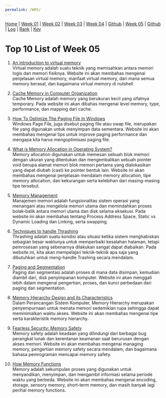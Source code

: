 ```yaml
---
permalink: /W05/
---
```


[Home](https://nadifahsn.github.io/os211/) | [Week 01](https://nadifahsn.github.io/os211/W01/) | [Week 02](https://nadifahsn.github.io/os211/W02/) | [Week 03](https://nadifahsn.github.io/os211/W03/) | [Week 04](https://nadifahsn.github.io/os211/W04/) | [Github](https://github.com/nadifahsn/os211) | [Week 05](https://nadifahsn.github.io/os211/W05/) | [Github](https://github.com/nadifahsn/os211) | [Log](https://nadifahsn.github.io/os211/TXT/mylog.txt) | [Rank](https://nadifahsn.github.io/os211/TXT/myrank.txt) | [Key](https://nadifahsn.github.io/os211/TXT/mypubkey.txt) 

# Top 10 List of Week 05

1. [An introduction to virtual memory](https://www.internalpointers.com/post/introduction-virtual-memory)<br>
    Virtual memory adalah suatu teknik yang memisahkan antara memori logis dan memori fisiknya. Website ini akan membahas mengenai penjelasan virtual memory, manfaat virtual memory, dari mana semua memory berasal, dan bagaimana virtual memory di nutshell

2. [Cache Memory in Computer Organization](https://www.geeksforgeeks.org/cache-memory-in-computer-organization/)<br>
    Cache Memory adalah memory yang berukuran kecil yang sifatnya temporary. Pada website ini akan dibahas mengenai level memory, type, performance, dan mapping dari cache.

3. [How To Optimize The Paging File In Windows](https://www.online-tech-tips.com/computer-tips/how-to-optimize-the-paging-file-in-windows/)<br>
    Windows Page File, juga disebut paging file atau swap file, merupakan file yang digunakan untuk menyimpan data sementara. Website ini akan membahas mengenai tips untuk improve paging performance dan mengapa kita harus mengoptimisasi paging file.

4. [What is Memory Allocation in Operating System?](https://binaryterms.com/static-and-dynamic-memory-allocation.html)<br>
    Memory allocation digunakan untuk memesan sebuah blok memori dengan ukuran yang ditentukan dan mengembalikan sebuah pointer void berupa alamat memori blok memori pertama yang dialokasikan yang dapat diubah (cast) ke pointer bentuk lain. Website ini akan membahas mengenai penjelasan mendalam memory allocation, tipe memory allocation, dan kekurangan serta kelebihan dari masing-masing tipe tersebut.

5. [Memory Management](https://www.tutorialspoint.com/operating_system/os_memory_management.htm)<br>
    Manajemen memori adalah fungsionalitas sistem operasi yang menangani atau mengelola memori utama dan memindahkan proses bolak-balik antara memori utama dan disk selama eksekusi. Pada website ini akan membahas tentang Process Address Space, Static vs Dynamic Loading dan Linking, serta swapping.

6. [Techniques to handle Thrashing](https://www.geeksforgeeks.org/techniques-to-handle-thrashing/)<br>
    Thrashing adalah suatu kondisi atau situasi ketika sistem menghabiskan sebagian besar waktunya untuk memperbaiki kesalahan halaman, tetapi pemrosesan yang sebenarnya dilakukan sangat dapat diabaikan. Pada website ini, kita akan mempelajari teknik-teknik apa saja yang dibutuhkan untuk meng-handle Trashing secara mendalam.

7. [Paging and Segmentation](https://www.enterprisestorageforum.com/hardware/paging-and-segmentation/)<br>
    Paging dan segmentasi adalah proses di mana data disimpan, kemudian diambil dari, disk penyimpanan komputer. Website ini akan menggali lebih dalam mengenai pengertian, proses, dan kunci perbedaan dari paging dan segmentation.

8. [Memory Hierarchy Design and its Characteristics](https://www.geeksforgeeks.org/memory-hierarchy-design-and-its-characteristics/)<br>
    Dalam Perancangan Sistem Komputer, Memory Hierarchy merupakan penyempurnaan untuk menata memori sedemikian rupa sehingga dapat meminimalkan waktu akses. Website ini akan membahas mengenai tipe serta karakteristik memory hierarchy.

9. [Fearless Security: Memory Safety](https://hacks.mozilla.org/2019/01/fearless-security-memory-safety/)<br>
    Memory safety adalah keadaan yang dilindungi dari berbagai bug perangkat lunak dan kerentanan keamanan saat berurusan dengan akses memori. Website ini akan membahas mengenai managing memory, pengertian memory safety secara mendalam, dan bagaimana bahasa pemrograman mencapai memory safety.

10. [How Memory Functions](https://courses.lumenlearning.com/psychology2x4master/chapter/how-memory-functions/)<br>
    Memory adalah sekumpulan proses yang digunakan untuk menyandikan, menyimpan, dan mengambil informasi selama periode waktu yang berbeda. Website ini akan membahas mengenai encoding, storage, sensory memory, short-term memory, dan masih banyak lagi perihal memory functions.

